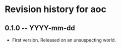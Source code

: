 # Revision history for aoc

## 0.1.0 -- YYYY-mm-dd

* First version. Released on an unsuspecting world.
